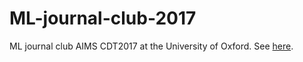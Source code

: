 # ML-journal-club-2017
ML journal club AIMS CDT2017 at the University of Oxford.
See [here](https://github.com/yukimasano/ML-journal-club-2017/wiki).
